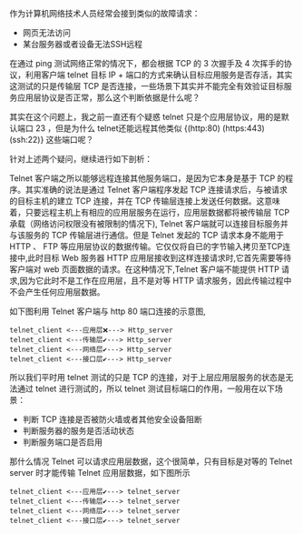 作为计算机网络技术人员经常会接到类似的故障请求：
- 网页无法访问
- 某台服务器或者设备无法SSH远程

在通过 ping 测试网络正常的情况下，都会根据 TCP 的 3 次握手及 4 次挥手的协议，利用客户端 telnet 目标 IP + 端口的方式来确认目标应用服务是否存活，其实这测试的只是传输层 TCP 是否连接，一些场景下其实并不能完全有效验证目标服务应用层协议是否正常，那么这个判断依据是什么呢？

其实在这个问题上，我之前一直还有个疑惑 telnet 只是个应用层协议，用的是默认端口 23 ，但是为什么 telnet还能远程其他类似 {(http:80) (https:443) (ssh:22)} 这些端口呢？

针对上述两个疑问，继续进行如下剖析：

Telnet 客户端之所以能够远程连接其他服务端口，是因为它本身是基于 TCP 的程序。其实准确的说法是通过 Telnet 客户端程序发起 TCP 连接请求后，与被请求的目标主机的建立 TCP 连接，并在 TCP 传输层连接上发送任何数据。这意味着，只要远程主机上有相应的应用层服务在运行，应用层数据都将被传输层 TCP 承载（网络访问权限没有被限制的情况下), Telnet 客户端就可以连接目标服务并与该服务的 TCP 传输层进行通信。但是 Telnet 发起的 TCP 请求本身不能用于 HTTP 、 FTP 等应用层协议的数据传输。它仅仅将自已的字节输入拷贝至TCP连接中,此时目标 Web 服务器 HTTP 应用层接收到这样连接请求时,它首先需要等待客户端对 web 页面数据的请求。在这种情况下,Telnet 客户端不能提供 HTTP 请求,因为它此时不是工作在应用层，且不是对等 HTTP 请求服务，因此传输过程中不会产生任何应用层数据。

如下图利用 Telnet 客户端与 http 80 端口连接的示意图,

```
telnet_client <---应用层❌---> Http_server
telnet_client <---传输层✔️---> Http_server
telnet_client <---网络层✔️---> Http_server
telnet_client <---接口层✔️---> Http_server
```
所以我们平时用 telnet 测试的只是 TCP 的连接，对于上层应用层服务的状态是无法通过 telnet 进行测试的，所以 telnet 测试目标端口的作用，一般用在以下场景：
- 判断 TCP 连接是否被防火墙或者其他安全设备阻断
- 判断服务器的服务是否活动状态
- 判断服务端口是否启用

那什么情况 Telnet 可以请求应用层数据，这个很简单，只有目标是对等的 Telnet server 时才能传输 Telnet 应用层数据，如下图所示

```
telnet_client <---应用层✔️---> telnet_server
telnet_client <---传输层✔️---> telnet_server
telnet_client <---网络层✔️---> telnet_server
telnet_client <---接口层✔️---> telnet_server
```
